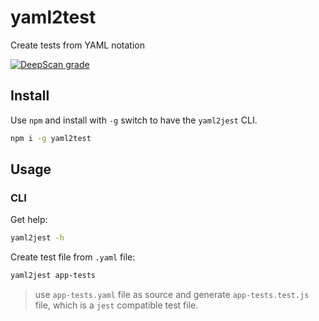 # yaml2test

Create tests from YAML notation

[![DeepScan grade](https://deepscan.io/api/teams/15501/projects/20018/branches/531871/badge/grade.svg)](https://deepscan.io/dashboard#view=project&tid=15501&pid=20018&bid=531871)

## Install

Use `npm` and install with `-g` switch to have the `yaml2jest` CLI.

```bash
npm i -g yaml2test
```

## Usage

### CLI

Get help:

```bash
yaml2jest -h
```

Create test file from `.yaml` file:

```bash
yaml2jest app-tests
```

> use `app-tests.yaml` file as source and generate `app-tests.test.js` file, which is a `jest` compatible test file.

